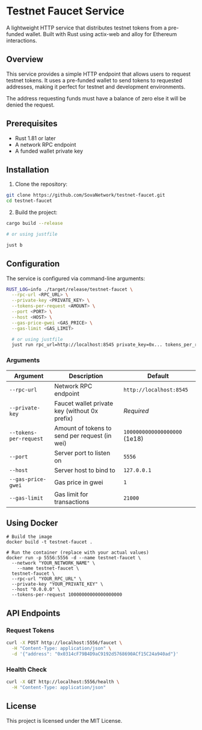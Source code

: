 # Testnet Faucet Service

A lightweight HTTP service that distributes testnet tokens from a pre-funded wallet. Built with Rust using actix-web and alloy for Ethereum interactions.

## Overview

This service provides a simple HTTP endpoint that allows users to request testnet tokens. It uses a pre-funded wallet to send tokens to requested addresses, making it perfect for testnet and development environments.

The address requesting funds must have a balance of zero else it will be denied the request.

## Prerequisites

- Rust 1.81 or later
- A network RPC endpoint
- A funded wallet private key

## Installation

1. Clone the repository:
```bash
git clone https://github.com/SovaNetwork/testnet-faucet.git
cd testnet-faucet
```

2. Build the project:
```bash
cargo build --release

# or using justfile

just b
```

## Configuration
The service is configured via command-line arguments:
```bash
RUST_LOG=info ./target/release/testnet-faucet \
  --rpc-url <RPC_URL> \
  --private-key <PRIVATE_KEY> \
  --tokens-per-request <AMOUNT> \
  --port <PORT> \
  --host <HOST> \
  --gas-price-gwei <GAS_PRICE> \
  --gas-limit <GAS_LIMIT>

  # or using justfile
  just run rpc_url=http://localhost:8545 private_key=0x... tokens_per_request=1000000000000000000 port=5556 host=127.0.0.1 gas_price_gwei=1 gas_limit=21000
```
### Arguments
| Argument | Description | Default |
| --- | --- | --- |
| `--rpc-url` | Network RPC endpoint | `http://localhost:8545` |
| `--private-key` | Faucet wallet private key (without 0x prefix) | *Required* |
| `--tokens-per-request` | Amount of tokens to send per request (in wei) | `1000000000000000000` (1e18) |
| `--port` | Server port to listen on | `5556` |
| `--host` | Server host to bind to | `127.0.0.1` |
| `--gas-price-gwei` | Gas price in gwei | `1` |
| `--gas-limit` | Gas limit for transactions | `21000` |

## Using Docker 
```
# Build the image
docker build -t testnet-faucet .

# Run the container (replace with your actual values)
docker run -p 5556:5556 -d --name testnet-faucet \
  --network "YOUR_NETWORK_NAME" \
	--name testnet-faucet \
  testnet-faucet \
  --rpc-url "YOUR_RPC_URL" \
  --private-key "YOUR_PRIVATE_KEY" \
  --host "0.0.0.0" \
  --tokens-per-request 10000000000000000000
```

## API Endpoints
### Request Tokens
```bash
curl -X POST http://localhost:5556/faucet \
  -H "Content-Type: application/json" \
  -d '{"address": "0x0314cF79B4D9aC9192d5768690ACf15C24a940ad"}'
```

### Health Check
```bash
curl -X GET http://localhost:5556/health \
  -H "Content-Type: application/json"
```

## License
This project is licensed under the MIT License.


